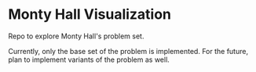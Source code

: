 # Monty Hall Visualization

Repo to explore Monty Hall's problem set.

Currently, only the base set of the problem is implemented. For the future, plan to implement variants of the problem as well.
